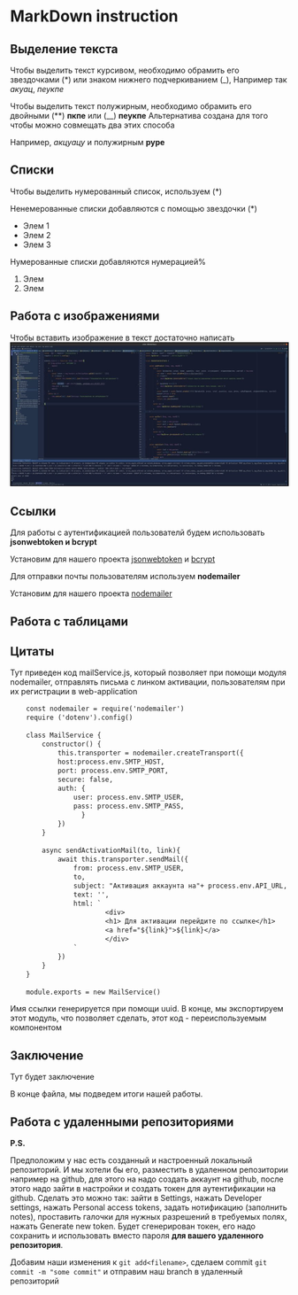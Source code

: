 # MarkDown instruction

## Выделение текста
Чтобы выделить текст курсивом, необходимо обрамить его звездочками (*) или знаком нижнего подчеркиванием
(_), Например так *акуац*, _пеукпе_

Чтобы выделить текст полужирным, необходимо обрамить его двойными (**) **пкпе** или (__) __пеукпе__
Альтернатива создана для того чтобы можно совмещать  два этих способа

Например, _акцуацу_ и полужирным **руре**

## Списки

Чтобы выделить  нумерованный список, используем (*)

Ненемерованные списки добавляются с помощью звездочки (*)

* Элем 1
* Элем 2
* Элем 3

Нумерованные списки добавляются нумерацией%

1. Элем
2. Элем


## Работа с изображениями

Чтобы вставить изображение в текст достаточно написать 
![Пример изображения](pic_example.jpg)

## Ссылки
Для работы с аутентификацией пользователй будем использовать **jsonwebtoken и bcrypt**

Установим для нашего проекта [jsonwebtoken](https://www.npmjs.com/package/jsonwebtoken) и [bcrypt](https://www.npmjs.com/package/bcrypt)


Для отправки почты пользователям используем **nodemailer**

Установим для нашего проекта [nodemailer](https://www.npmjs.com/package/nodemailer)

## Работа с таблицами 

## Цитаты
Тут приведен код mailService.js, который позволяет при помощи модуля nodemailer, отправлять письма с линком
активации, пользователям при их регистрации в web-application


        const nodemailer = require('nodemailer')
        require ('dotenv').config()
        
        class MailService {
            constructor() {
                this.transporter = nodemailer.createTransport({
                host:process.env.SMTP_HOST,
                port: process.env.SMTP_PORT,
                secure: false,
                auth: {
                    user: process.env.SMTP_USER,
                    pass: process.env.SMTP_PASS,
                      }
                })
            }
    
            async sendActivationMail(to, link){
                await this.transporter.sendMail({
                    from: process.env.SMTP_USER,
                    to,
                    subject: "Активация аккаунта на"+ process.env.API_URL,
                    text: '',
                    html: `
                            <div>
                            <h1> Для активации перейдите по ссылке</h1>
                            <a href="${link}">${link}</a>                
                            </div>                
                    `
                })
            }
        }

        module.exports = new MailService()

Имя ссылки генерируется при помощи uuid. В конце, мы экспортируем этот модуль, что позволяет сделать, этот
код - переиспользуемым компонентом 

## Заключение
Тут будет заключение


В конце файла, мы подведем итоги нашей работы.  

## Работа с удаленными репозиториями 
**P.S.**


Предположим у нас есть созданный и настроенный локальный репозиторий. И мы хотели бы его, разместить в удаленном 
репозитории например на github, для этого на надо создать аккаунт на github, после этого надо зайти в настройки 
и создать токен для аутентификации на github. Сделать это можно так: зайти в Settings, нажать Developer settings,
нажать Personal access tokens, задать нотификацию (заполнить notes), проставить галочки для нужных разрешений 
в требуемых полях, нажать Generate new token. Будет сгенерирован токен, его надо сохранить и использовать 
вместо пароля __для вашего удаленного репозитория__. 

Добавим наши изменения к `git add<filename>`, сделаем commit `git commit -m "some commit"`
и отправим наш branch в удаленный репозиторий






